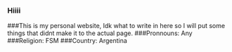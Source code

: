 ### Hiiii
###This is my personal website, Idk what to write in here so I will put some things that didnt make it to the actual page.
###Pronnouns: Any
###Religion: FSM
###Country: Argentina
